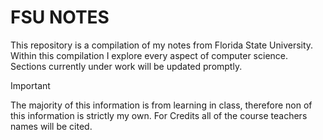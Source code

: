 # FSU NOTES 
This repository is a compilation of my notes from Florida State University. Within this compilation I explore every aspect of computer science. Sections currently under work will be updated promptly.

> [!IMPORTANT]
> The majority of this information is from learning in class, therefore non of this information is strictly my own. For Credits all of the course teachers names will be cited. 

